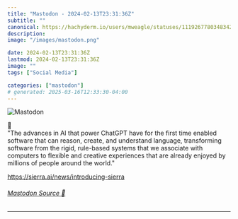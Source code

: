 ```yaml
---
title: "Mastodon - 2024-02-13T23:31:36Z"
subtitle: ""
canonical: https://hachyderm.io/users/mweagle/statuses/111926778034834264
description:
image: "/images/mastodon.png"

date: 2024-02-13T23:31:36Z
lastmod: 2024-02-13T23:31:36Z
image: ""
tags: ["Social Media"]

categories: ["mastodon"]
# generated: 2025-03-16T12:33:30-04:00
---
```

![Mastodon](/images/mastodon.png)

<p>🤨 <br />&quot;The advances in AI that power ChatGPT have for the first time enabled software that can reason, create, and understand language, transforming software from the rigid, rule-based systems that we associate with computers to flexible and creative experiences that are already enjoyed by millions of people around the world.&quot;</p><p><a href="https://sierra.ai/news/introducing-sierra" target="_blank" rel="nofollow noopener noreferrer" translate="no"><span class="invisible">https://</span><span class="ellipsis">sierra.ai/news/introducing-sie</span><span class="invisible">rra</span></a></p>


###### [Mastodon Source 🐘](https://hachyderm.io/@mweagle/111926778034834264)

___
